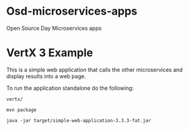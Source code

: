 # Osd-microservices-apps
Open Source Day Microservices apps

# VertX 3 Example
This is a simple web application that calls the other microservices and display results into a web page.
 
To run the application standalone do the following:

```shell
vertx/

mvn package

java -jar target/simple-web-application-3.3.3-fat.jar

```
